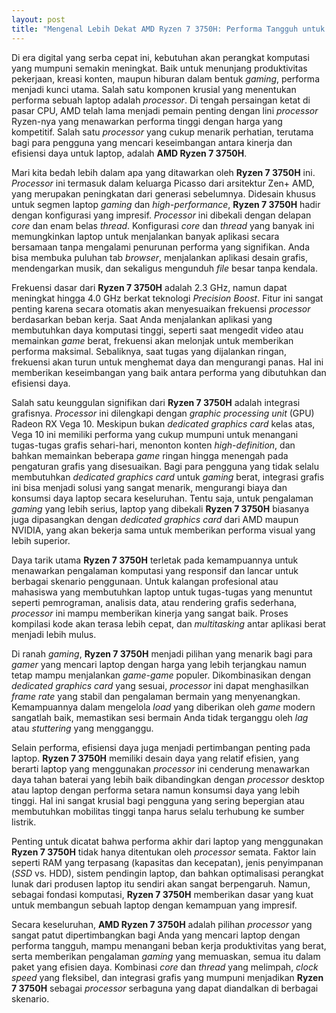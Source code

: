 ```yaml
---
layout: post
title: "Mengenal Lebih Dekat AMD Ryzen 7 3750H: Performa Tangguh untuk Produktivitas dan Gaming"
---
```


Di era digital yang serba cepat ini, kebutuhan akan perangkat komputasi yang mumpuni semakin meningkat. Baik untuk menunjang produktivitas pekerjaan, kreasi konten, maupun hiburan dalam bentuk *gaming*, performa menjadi kunci utama. Salah satu komponen krusial yang menentukan performa sebuah laptop adalah *processor*. Di tengah persaingan ketat di pasar CPU, AMD telah lama menjadi pemain penting dengan lini *processor* Ryzen-nya yang menawarkan performa tinggi dengan harga yang kompetitif. Salah satu *processor* yang cukup menarik perhatian, terutama bagi para pengguna yang mencari keseimbangan antara kinerja dan efisiensi daya untuk laptop, adalah **AMD Ryzen 7 3750H**.

Mari kita bedah lebih dalam apa yang ditawarkan oleh **Ryzen 7 3750H** ini. *Processor* ini termasuk dalam keluarga Picasso dari arsitektur Zen+ AMD, yang merupakan peningkatan dari generasi sebelumnya. Didesain khusus untuk segmen laptop *gaming* dan *high-performance*, **Ryzen 7 3750H** hadir dengan konfigurasi yang impresif. *Processor* ini dibekali dengan delapan *core* dan enam belas *thread*. Konfigurasi *core* dan *thread* yang banyak ini memungkinkan laptop untuk menjalankan banyak aplikasi secara bersamaan tanpa mengalami penurunan performa yang signifikan. Anda bisa membuka puluhan tab *browser*, menjalankan aplikasi desain grafis, mendengarkan musik, dan sekaligus mengunduh *file* besar tanpa kendala.

Frekuensi dasar dari **Ryzen 7 3750H** adalah 2.3 GHz, namun dapat meningkat hingga 4.0 GHz berkat teknologi *Precision Boost*. Fitur ini sangat penting karena secara otomatis akan menyesuaikan frekuensi *processor* berdasarkan beban kerja. Saat Anda menjalankan aplikasi yang membutuhkan daya komputasi tinggi, seperti saat mengedit video atau memainkan *game* berat, frekuensi akan melonjak untuk memberikan performa maksimal. Sebaliknya, saat tugas yang dijalankan ringan, frekuensi akan turun untuk menghemat daya dan mengurangi panas. Hal ini memberikan keseimbangan yang baik antara performa yang dibutuhkan dan efisiensi daya.

Salah satu keunggulan signifikan dari **Ryzen 7 3750H** adalah integrasi grafisnya. *Processor* ini dilengkapi dengan *graphic processing unit* (GPU) Radeon RX Vega 10. Meskipun bukan *dedicated graphics card* kelas atas, Vega 10 ini memiliki performa yang cukup mumpuni untuk menangani tugas-tugas grafis sehari-hari, menonton konten *high-definition*, dan bahkan memainkan beberapa *game* ringan hingga menengah pada pengaturan grafis yang disesuaikan. Bagi para pengguna yang tidak selalu membutuhkan *dedicated graphics card* untuk *gaming* berat, integrasi grafis ini bisa menjadi solusi yang sangat menarik, mengurangi biaya dan konsumsi daya laptop secara keseluruhan. Tentu saja, untuk pengalaman *gaming* yang lebih serius, laptop yang dibekali **Ryzen 7 3750H** biasanya juga dipasangkan dengan *dedicated graphics card* dari AMD maupun NVIDIA, yang akan bekerja sama untuk memberikan performa visual yang lebih superior.

Daya tarik utama **Ryzen 7 3750H** terletak pada kemampuannya untuk menawarkan pengalaman komputasi yang responsif dan lancar untuk berbagai skenario penggunaan. Untuk kalangan profesional atau mahasiswa yang membutuhkan laptop untuk tugas-tugas yang menuntut seperti pemrograman, analisis data, atau rendering grafis sederhana, *processor* ini mampu memberikan kinerja yang sangat baik. Proses kompilasi kode akan terasa lebih cepat, dan *multitasking* antar aplikasi berat menjadi lebih mulus.

Di ranah *gaming*, **Ryzen 7 3750H** menjadi pilihan yang menarik bagi para *gamer* yang mencari laptop dengan harga yang lebih terjangkau namun tetap mampu menjalankan *game-game* populer. Dikombinasikan dengan *dedicated graphics card* yang sesuai, *processor* ini dapat menghasilkan *frame rate* yang stabil dan pengalaman bermain yang menyenangkan. Kemampuannya dalam mengelola *load* yang diberikan oleh *game* modern sangatlah baik, memastikan sesi bermain Anda tidak terganggu oleh *lag* atau *stuttering* yang mengganggu.

Selain performa, efisiensi daya juga menjadi pertimbangan penting pada laptop. **Ryzen 7 3750H** memiliki desain daya yang relatif efisien, yang berarti laptop yang menggunakan *processor* ini cenderung menawarkan daya tahan baterai yang lebih baik dibandingkan dengan *processor* desktop atau laptop dengan performa setara namun konsumsi daya yang lebih tinggi. Hal ini sangat krusial bagi pengguna yang sering bepergian atau membutuhkan mobilitas tinggi tanpa harus selalu terhubung ke sumber listrik.

Penting untuk dicatat bahwa performa akhir dari laptop yang menggunakan **Ryzen 7 3750H** tidak hanya ditentukan oleh *processor* semata. Faktor lain seperti RAM yang terpasang (kapasitas dan kecepatan), jenis penyimpanan (*SSD* vs. HDD), sistem pendingin laptop, dan bahkan optimalisasi perangkat lunak dari produsen laptop itu sendiri akan sangat berpengaruh. Namun, sebagai fondasi komputasi, **Ryzen 7 3750H** memberikan dasar yang kuat untuk membangun sebuah laptop dengan kemampuan yang impresif.

Secara keseluruhan, **AMD Ryzen 7 3750H** adalah pilihan *processor* yang sangat patut dipertimbangkan bagi Anda yang mencari laptop dengan performa tangguh, mampu menangani beban kerja produktivitas yang berat, serta memberikan pengalaman *gaming* yang memuaskan, semua itu dalam paket yang efisien daya. Kombinasi *core* dan *thread* yang melimpah, *clock speed* yang fleksibel, dan integrasi grafis yang mumpuni menjadikan **Ryzen 7 3750H** sebagai *processor* serbaguna yang dapat diandalkan di berbagai skenario.
